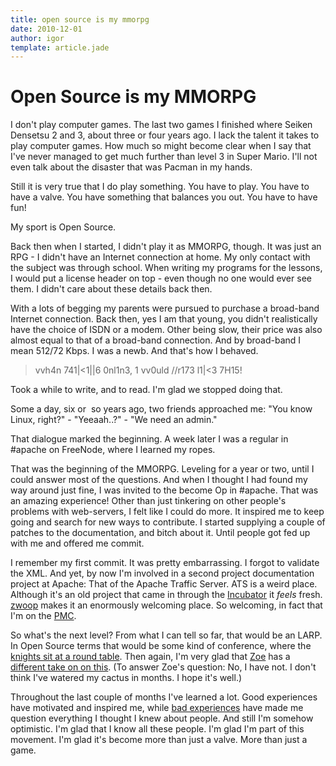 ```yaml
---
title: open source is my mmorpg
date: 2010-12-01
author: igor
template: article.jade
---
```

# Open Source is my MMORPG
I don't play computer games. The last two games I finished where Seiken Densetsu 2 and 3, about three or four years ago. I lack the talent it takes to play computer games. How much so might become clear when I say that I've never managed to get much further than level 3 in Super Mario. I'll not even talk about the disaster that was Pacman in my hands.

Still it is very true that I do play something. You have to play. You have to have a valve. You have something that balances you out. You have to have fun!

My sport is Open Source.

Back then when I started, I didn't play it as MMORPG, though. It was just an RPG - I didn't have an Internet connection at home. My only contact with the subject was through school. When writing my programs for the lessons, I would put a license header on top - even though no one would ever see them. I didn't care about these details back then.

With a lots of begging my parents were pursued to purchase a broad-band Internet connection. Back then, yes I am that young, you didn't realistically have the choice of ISDN or a modem. Other being slow, their price was also almost equal to that of a broad-band connection. And by broad-band I mean 512/72 Kbps. I was a newb. And that's how I behaved.

> vvh4n 741|\<1||6 0nl1n3, 1 vv0uld //r173 l1|\<3 7H15!
>

Took a while to write, and to read. I'm glad we stopped doing that.

Some a day, six or  so years ago, two friends approached me: "You know Linux, right?" - "Yeeaah..?" - "We need an admin."

That dialogue marked the beginning. A week later I was a regular in \#apache on FreeNode, where I learned my ropes.

That was the beginning of the MMORPG. Leveling for a year or two, until I could answer most of the questions. And when I thought I had found my way around just fine, I was invited to the become Op in \#apache. That was an amazing experience! Other than just tinkering on other people's problems with web-servers, I felt like I could do more. It inspired me to keep going and search for new ways to contribute. I started supplying a couple of patches to the documentation, and bitch about it. Until people got fed up with me and offered me commit.

I remember my first commit. It was pretty embarrassing. I forgot to validate the XML. And yet, by now I'm involved in a second project documentation project at Apache: That of the Apache Traffic Server. ATS is a weird place. Although it's an old project that came in through the [Incubator](http://incubator.apache.org/ "Apache Incubator") it *feels* fresh. [zwoop](http://www.ogre.com/ "Leif Hedstrom") makes it an enormously welcoming place. So welcoming, in fact that I'm on the [PMC](http://www.apache.org/dev/pmc.html "Project Management Committee").

So what's the next level? From what I can tell so far, that would be an LARP. In Open Source terms that would be some kind of conference, where the [knights sit at a round table](http://www.zdnet.com/blog/open-source/apache-knights-at-round-tables/7716 "Apache knights at round tables"). Then again, I'm very glad that [Zoe](http://zoomsplatter.blogspot.com/ "zoe's blog") has a [different take on on this](http://zoomsplatter.blogspot.com/2010/11/igor-have-you-watered-brains-today-igor.html "zoe's blog: Igor - have you watered the brains today, Igor?"). (To answer Zoe's question: No, I have not. I don't think I've watered my cactus in months. I hope it's well.)

Throughout the last couple of months I've learned a lot. Good experiences have motivated and inspired me, while [bad experiences](http://blog.nerdchic.net/archives/418/) have made me question everything I thought I knew about people. And still I'm somehow optimistic. I'm glad that I know all these people. I'm glad I'm part of this movement. I'm glad it's become more than just a valve. More than just a game.
